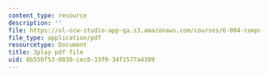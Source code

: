 ```yaml
---
content_type: resource
description: ''
file: https://ol-ocw-studio-app-qa.s3.amazonaws.com/courses/6-004-computation-structures-spring-2017/8b55bf530030cec033f034f1577a4389_qSLkk5o1Mc8.pdf
file_type: application/pdf
resourcetype: Document
title: 3play pdf file
uid: 8b55bf53-0030-cec0-33f0-34f1577a4389
---
```

